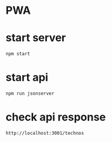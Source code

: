 # PWA

# start server

```
npm start
```

# start api

```
npm run jsonserver
```

# check api response

```
http://localhost:3001/technos
```